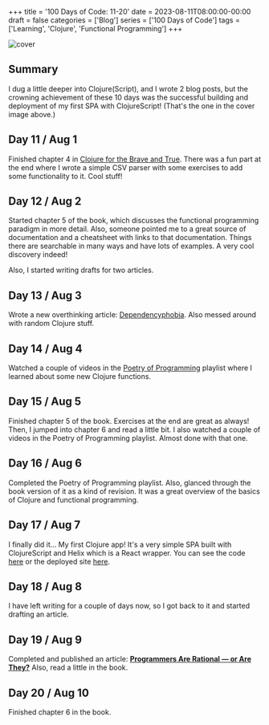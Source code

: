 +++
title = '100 Days of Code: 11-20'
date = 2023-08-11T08:00:00-00:00
draft = false
categories = ['Blog']
series = ['100 Days of Code']
tags = ['Learning', 'Clojure', 'Functional Programming']
+++

![cover](https://cdn.hashnode.com/res/hashnode/image/upload/v1691619966187/ebabc04c-4154-47e5-93a0-765785aa92c9.png?w=1600&h=840&fit=crop&crop=entropy&auto=compress,format&format=webp)

## Summary

I dug a little deeper into Clojure(Script), and I wrote 2 blog posts, but the crowning achievement of these 10 days was the successful building and deployment of my first SPA with ClojureScript! (That's the one in the cover image above.)

## Day 11 / Aug 1

Finished chapter 4 in [Clojure for the Brave and True](https://www.braveclojure.com/clojure-for-the-brave-and-true/). There was a fun part at the end where I wrote a simple CSV parser with some exercises to add some functionality to it. Cool stuff!

## Day 12 / Aug 2

Started chapter 5 of the book, which discusses the functional programming paradigm in more detail. Also, someone pointed me to a great source of documentation and a cheatsheet with links to that documentation. Things there are searchable in many ways and have lots of examples. A very cool discovery indeed!

Also, I started writing drafts for two articles.

## Day 13 / Aug 3

Wrote a new overthinking article: [Dependencyphobia](https://wipdev.netlify.app/posts/dependencyphobia). Also messed around with random Clojure stuff.

## Day 14 / Aug 4

Watched a couple of videos in the [Poetry of Programming](https://youtube.com/playlist?list=PLI-mrGTUXmHXeKhy6UGdDxIKwM8L4MTbq) playlist where I learned about some new Clojure functions.

## Day 15 / Aug 5

Finished chapter 5 of the book. Exercises at the end are great as always! Then, I jumped into chapter 6 and read a little bit. I also watched a couple of videos in the Poetry of Programming playlist. Almost done with that one.

## Day 16 / Aug 6

Completed the Poetry of Programming playlist. Also, glanced through the book version of it as a kind of revision. It was a great overview of the basics of Clojure and functional programming.

## Day 17 / Aug 7

I finally did it... My first Clojure app! It's a very simple SPA built with ClojureScript and Helix which is a React wrapper. You can see the code [here](https://github.com/wip-dev/hello-cljs/) or the deployed site [here](https://hello-cljs.netlify.app/).

## Day 18 / Aug 8

I have left writing for a couple of days now, so I got back to it and started drafting an article.

## Day 19 / Aug 9

Completed and published an article: [**Programmers Are Rational — or Are They?**](https://wipdev.netlify.app/posts/programmers-are-rational) Also, read a little in the book.

## Day 20 / Aug 10

Finished chapter 6 in the book.
